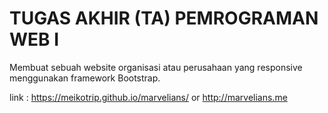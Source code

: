 # TUGAS AKHIR (TA) PEMROGRAMAN WEB I

Membuat sebuah website organisasi atau perusahaan yang responsive menggunakan framework Bootstrap.

link : https://meikotrip.github.io/marvelians/ or http://marvelians.me

       
